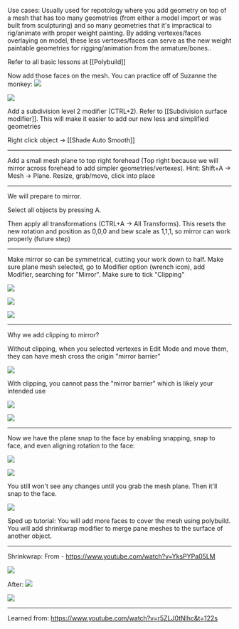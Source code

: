 
Use cases:
Usually used for repotology where you add geometry on top of a mesh that has too many geometries (from either a model import or was built from sculpturing) and so many geometries that it's impractical to rig/animate with proper weight painting. By adding vertexes/faces overlaying on model, these less vertexes/faces can serve as the new weight paintable geometries for rigging/animation from the armature/bones..


Refer to all basic lessons at [[Polybuild]]

Now add those faces on the mesh. You can practice off of Suzanne the monkey:
![](https://i.imgur.com/7R0hCLp.png)

![](https://i.imgur.com/h6P0X6z.png)

Add a subdivision level 2 modifier (CTRL+2). Refer to [[Subdivision surface modifier]]. This will make it easier to add our new less and simplified geometries

Right click object -> [[Shade Auto Smooth]]

---

Add a small mesh plane to top right forehead (Top right because we will mirror across forehead to add simpler geometries/vertexes). Hint: Shift+A -> Mesh -> Plane. Resize, grab/move, click into place

---

We will prepare to mirror.

Select all objects by pressing A.

Then apply all transformations (CTRL+A -> All Transforms). This resets the new rotation and position as 0,0,0 and bew scale as 1,1,1, so mirror can work properly (future step)

---


Make mirror so can be symmetrical, cutting your work down to half. Make sure plane mesh selected, go to Modifier option (wrench icon), add Modifier, searching for "Mirror". Make sure to tick "Clipping"


![](https://i.imgur.com/kAGHVwy.png)

![](https://i.imgur.com/vfCoSWX.png)

![](https://i.imgur.com/V39ZMG3.png)


---

Why we add clipping to mirror?


Without clipping, when you selected vertexes in Edit Mode and move them, they can have mesh cross the origin "mirror barrier"


![](https://i.imgur.com/fBu5Ad7.png)


With clipping, you cannot pass the "mirror barrier" which is likely your intended use

![](https://i.imgur.com/d1PMHBr.png)

![](https://i.imgur.com/1LGE8BF.png)


---

Now we have the plane snap to the face by enabling snapping, snap to face, and even aligning rotation to the face:

![](https://i.imgur.com/hkABKMV.png)

![](https://i.imgur.com/QPpUfzr.png)

You still won't see any changes until you grab the mesh plane. Then it'll snap to the face.

![](https://i.imgur.com/bzIV6Y7.png)


Sped up tutorial:
You will add more faces to cover the mesh using polybuild. You will add shrinkwrap modifier to merge pane meshes to the surface of another object.

---


Shrinkwrap:
From - https://www.youtube.com/watch?v=YksPYPa05LM

![](https://i.imgur.com/bYgH5L8.png)

After:
![](https://i.imgur.com/L5UjHnu.png)

![](https://i.imgur.com/R3TipVO.png)




---


Learned from:
https://www.youtube.com/watch?v=r5ZLJ0tNlhc&t=122s